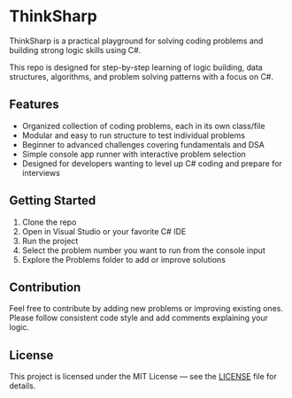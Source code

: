 # ThinkSharp

ThinkSharp is a practical playground for solving coding problems and building strong logic skills using C#.  

This repo is designed for step-by-step learning of logic building, data structures, algorithms, and problem solving patterns with a focus on C#.

## Features

- Organized collection of coding problems, each in its own class/file  
- Modular and easy to run structure to test individual problems  
- Beginner to advanced challenges covering fundamentals and DSA  
- Simple console app runner with interactive problem selection  
- Designed for developers wanting to level up C# coding and prepare for interviews  

## Getting Started

1. Clone the repo  
2. Open in Visual Studio or your favorite C# IDE  
3. Run the project  
4. Select the problem number you want to run from the console input  
5. Explore the Problems folder to add or improve solutions  

## Contribution 

Feel free to contribute by adding new problems or improving existing ones.  
Please follow consistent code style and add comments explaining your logic.

## License

This project is licensed under the MIT License — see the [LICENSE](LICENSE.md) file for details.
